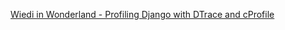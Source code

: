 [Wiedi in Wonderland - Profiling Django with DTrace and cProfile](https://wiedi.frubar.net/blog/2019/11/18/django-performance/)
